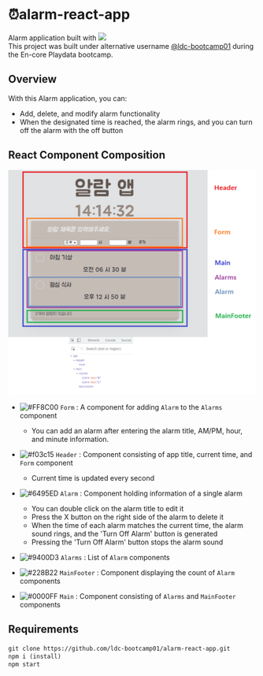 
# :alarm_clock:alarm-react-app
Alarm application built with <img src="https://img.shields.io/badge/React-gray?logo=react"> <br/>
This project was built under alternative username [@ldc-bootcamp01](https://github.com/ldc-bootcamp01) during the En-core Playdata bootcamp.

## Overview
With this Alarm application, you can:
- Add, delete, and modify alarm functionality
- When the designated time is reached, the alarm rings, and you can turn off the alarm with the off button 

## React Component Composition

![React Component Chart](/public/react_component_chart.png "React Component Chart")

- ![#FF8C00](https://via.placeholder.com/15/FF8C00/FF8C00.png) `Form` : A component for adding `Alarm` to the `Alarms` component
  - You can add an alarm after entering the alarm title, AM/PM, hour, and minute information. 

- ![#f03c15](https://via.placeholder.com/15/f03c15/f03c15.png) `Header` : Component consisting of app title, current time, and `Form` component
  - Current time is updated every second

- ![#6495ED](https://via.placeholder.com/15/6495ED/6495ED.png) `Alarm` : Component holding information of a single alarm
  - You can double click on the alarm title to edit it
  - Press the X button on the right side of the alarm to delete it
  - When the time of each alarm matches the current time, the alarm sound rings, and the 'Turn Off Alarm' button is generated
  - Pressing the 'Turn Off Alarm' button stops the alarm sound

- ![#9400D3](https://via.placeholder.com/15/9400D3/9400D3.png) `Alarms` : List of `Alarm` components

- ![#228B22](https://via.placeholder.com/15/228B22/228B22.png) `MainFooter` : Component displaying the count of `Alarm` components

- ![#0000FF](https://via.placeholder.com/15/0000FF/0000FF.png) `Main` : Component consisting of `Alarms` and `MainFooter` components

## Requirements

```
git clone https://github.com/ldc-bootcamp01/alarm-react-app.git
npm i (install)
npm start
```
